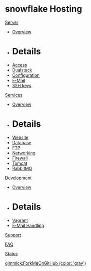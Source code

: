 # snowflake Hosting

[Server]()

  * [Overview](server.md)
  * # Details
  * [Access](server/access.md)
  * [Dualstack](server/dualstack.md)
  * [Configuration](server/configuration.md)
  * [E-Mail](server/e-mail.md)
  * [SSH keys](server/ssh-keys.md)

[Services]()

  * [Overview](services.md)
  * # Details
  * [Website](services/website.md)
  * [Database](services/database.md)
  * [FTP](services/ftp.md)
  * [Networking](services/networking.md)
  * [Firewall](services/firewall.md)
  * [Tomcat](services/tomcat.md)
  * [RabbitMQ](services/rabbitmq.md)

[Development]()

  * [Overview](development.md)
  * # Details
  * [Vagrant](development/vagrant.md)
  * [E-Mail Handling](development/email.md)

[Support](support.md)

[FAQ](faq.md)

[Status](http://status.snowflake.ch)

[gimmick:ForkMeOnGitHub (color: 'gray')](http://www.github.com/snowflakech/hosting-documentation)

